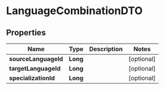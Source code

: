 # LanguageCombinationDTO

## Properties
Name | Type | Description | Notes
------------ | ------------- | ------------- | -------------
**sourceLanguageId** | **Long** |  |  [optional]
**targetLanguageId** | **Long** |  |  [optional]
**specializationId** | **Long** |  |  [optional]
